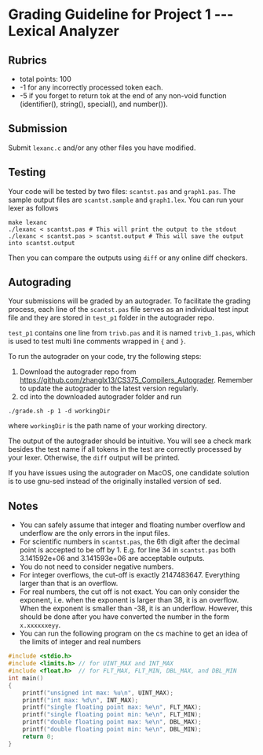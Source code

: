# Grading Guideline for Project 1 --- Lexical Analyzer

## Rubrics

- total points: 100
- -1 for any incorrectly processed token each.
- -5 if you forget to return tok at the end of any non-void function (identifier(), 
string(), special(), and number()).

## Submission

Submit `lexanc.c` and/or any other files you have modified.

## Testing

Your code will be tested by two files: `scantst.pas` and `graph1.pas`.
The sample output files are `scantst.sample` and `graph1.lex`.
You can run your lexer as follows
```
make lexanc
./lexanc < scantst.pas # This will print the output to the stdout
./lexanc < scantst.pas > scantst.output # This will save the output into scantst.output
```
Then you can compare the outputs using `diff` or any online diff checkers.


## Autograding

Your submissions will be graded by an autograder.
To facilitate the grading process, each line of the `scantst.pas` file serves as
an individual test input file and they are stored in `test_p1` folder in the 
autograder repo.

`test_p1` contains one line from `trivb.pas` and it is named `trivb_1.pas`, 
which is used to test multi line comments wrapped in `{` and `}`.

To run the autograder on your code, try the following steps:

1. Download the autograder repo from https://github.com/zhanglx13/CS375_Compilers_Autograder.
   Remember to update the autograder to the latest version regularly. 
2. cd into the downloaded autograder folder and run
```
./grade.sh -p 1 -d workingDir
```
where `workingDir` is the path name of your working directory.

The output of the autograder should be intuitive.
You will see a check mark besides the test name if all tokens in the test are 
correctly processed by your lexer. 
Otherwise, the `diff` output will be printed.

If you have issues using the autograder on MacOS, one candidate solution is to 
use gnu-sed instead of the originally installed version of sed.

## Notes

- You can safely assume that integer and floating number overflow and underflow
are the only errors in the input files.
- For scientific numbers in `scantst.pas`, the 6th digit after the decimal point
is accepted to be off by 1. 
E.g. for line 34 in `scantst.pas` both 3.141592e+06 and 3.141593e+06 are acceptable
outputs.
- You do not need to consider negative numbers.
- For integer overflows, the cut-off is exactly 2147483647. 
Everything larger than that is an overflow.
- For real numbers, the cut off is not exact. 
You can only consider the exponent, i.e. when the exponent is larger than 38, 
it is an overflow. 
When the exponent is smaller than -38, it is an underflow. 
However, this should be done after you have converted the number in the form `x.xxxxxxeyy`.
- You can run the following program on the cs machine to get an idea of the limits 
of integer and real numbers
```c
#include <stdio.h>
#include <limits.h> // for UINT_MAX and INT_MAX
#include <float.h>  // for FLT_MAX, FLT_MIN, DBL_MAX, and DBL_MIN
int main()
{
    printf("unsigned int max: %u\n", UINT_MAX);
    printf("int max: %d\n", INT_MAX);
    printf("single floating point max: %e\n", FLT_MAX);
    printf("single floating point min: %e\n", FLT_MIN);
    printf("double floating point max: %e\n", DBL_MAX);
    printf("double floating point min: %e\n", DBL_MIN);
    return 0;
}
```
